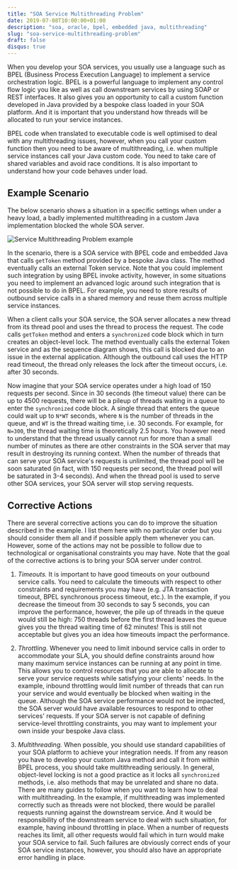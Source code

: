 ```yaml
---
title: "SOA Service Multithreading Problem"
date: 2019-07-08T10:00:00+01:00
description: "soa, oracle, bpel, embedded java, multithreading"
slug: "soa-service-multithreading-problem"
draft: false
disqus: true
---
```


When you develop your SOA services, you usually use a language such as BPEL (Business Process Execution Language) to implement a service orchestration logic. BPEL is a powerful language to implement any control flow logic you like as well as call downstream services by using SOAP or REST interfaces. It also gives you an opportunity to call a custom function developed in Java provided by a bespoke class loaded in your SOA platform. And it is important that you understand how threads will be allocated to run your service instances. 

BPEL code when translated to executable code is well optimised to deal with any multithreading issues, however, when you call your custom function then you need to be aware of multithreading, i.e. when multiple service instances call your Java custom code. You need to take care of shared variables and avoid race conditions. It is also important to understand how your code behaves under load.

## Example Scenario

The below scenario shows a situation in a specific settings when under a heavy load, a badly implemented multithreading in a custom Java implementation blocked the whole SOA server.

![Service Multithreading Problem example](https://docs.google.com/drawings/d/e/2PACX-1vTN-dKeoKCeU9raKOG7RsqTCOO0TmwunQ6Hy-0o1Yso5-TbDu-rWPPNx9eZEWBsnn5uZy2V4J1SMZMN/pub?w=750#center-wide "Service Multithreading Problem Example")

In the scenario, there is a SOA service with BPEL code and embedded Java that calls ```getToken``` method provided by a bespoke Java class. The method eventually calls an external Token service. Note that you could implement such integration by using BPEL invoke activity, however, in some situations you need to implement an advanced logic around such integration that is not possible to do in BPEL. For example, you need to store results of outbound service calls in a shared memory and reuse them across multiple service instances. 

When a client calls your SOA service, the SOA server allocates a new thread from its thread pool and uses the thread to process the request. The code calls ```getToken``` method and enters a ```synchronized``` code block which in turn creates an object-level lock. The method eventually calls the external Token service and as the sequence diagram shows, this call is blocked due to an issue in the external application. Although the outbound call uses the HTTP read timeout, the thread only releases the lock after the timeout occurs, i.e. after 30 seconds. 

Now imagine that your SOA service operates under a high load of 150 requests per second. Since in 30 seconds (the timeout value) there can be up to 4500 requests, there will be a pileup of threads waiting in a queue to enter the ```synchronized``` code block. A single thread that enters the queue could wait up to ```N*WT``` seconds, where ```N``` is the number of threads in the queue, and ```WT``` is the thread waiting time, i.e. 30 seconds. For example, for ```N=300```, the thread waiting time is theoretically 2.5 hours. You however need to understand that the thread usually cannot run for more than a small number of minutes as there are other constraints in the SOA server that may result in destroying its running context. When the number of threads that can serve your SOA service's requests is unlimited, the thread pool will be soon saturated (in fact, with 150 requests per second, the thread pool will be saturated in 3-4 seconds). And when the thread pool is used to serve other SOA services, your SOA server will stop serving requests.

## Corrective Actions

There are several corrective actions you can do to improve the situation described in the example. I list them here with no particular order but you should consider them all and if possible apply them whenever you can. However, some of the actions may not be possible to follow due to technological or organisational constraints you may have. Note that the goal of the corrective actions is to bring your SOA server under control.

1. *Timeouts.* It is important to have good timeouts on your outbound service calls. You need to calculate the timeouts with respect to other constraints and requirements you may have (e.g. JTA transaction timeout, BPEL synchronous process timeout, etc.). In the example, if you decrease the timeout from 30 seconds to say 5 seconds, you can improve the performance, however, the pile up of threads in the queue would still be high: 750 threads before the first thread leaves the queue gives you the thread waiting time of 62 minutes! This is still not acceptable but gives you an idea how timeouts impact the performance.

2. *Throttling.* Whenever you need to limit inbound service calls in order to accommodate your SLA, you should define constraints around how many maximum service instances can be running at any point in time. This allows you to control resources that you are able to allocate to serve your service requests while satisfying your clients' needs. In the example, inbound throttling would limit number of threads that can run your service and would eventually be blocked when waiting in the queue. Although the SOA service performance would not be impacted, the SOA server would have available resources to respond to other services' requests. If your SOA server is not capable of defining service-level throttling constraints, you may want to implement your own inside your bespoke Java class.      

3. *Multithreading.* When possible, you should use standard capabilities of your SOA platform to achieve your integration needs. If from any reason you have to develop your custom Java method and call it from within BPEL process, you should take multithreading seriously. In general, object-level locking is not a good practice as it locks all ```synchronized``` methods, i.e. also methods that may be unrelated and share no data. There are many guides to follow when you want to learn how to deal with multithreading. In the example, if multithreading was implemented correctly such as threads were not blocked, there would be parallel requests running against the downstream service. And it would be responsibility of the downstream service to deal with such situation, for example, having inbound throttling in place. When a number of requests reaches its limit, all other requests would fail which in turn would make your SOA service to fail. Such failures are obviously correct ends of your SOA service instances, however, you should also have an appropriate error handling in place.  
